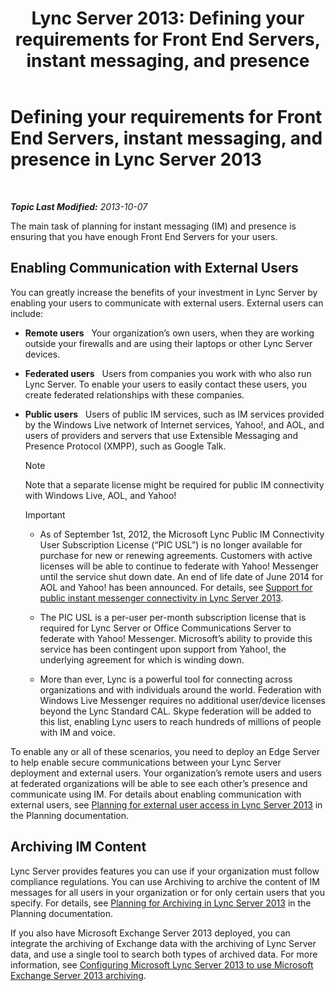 ﻿---
title: 'Lync Server 2013: Defining your requirements for Front End Servers, instant messaging, and presence'
TOCTitle: Defining your requirements for Front End Servers, instant messaging, and presence
ms:assetid: c21198bc-520c-4d17-8b84-7ff1475b9b0a
ms:mtpsurl: https://technet.microsoft.com/en-us/library/Gg412956(v=OCS.15)
ms:contentKeyID: 48185319
ms.date: 07/23/2014
mtps_version: v=OCS.15
---

<div data-xmlns="http://www.w3.org/1999/xhtml">

<div class="topic" data-xmlns="http://www.w3.org/1999/xhtml" data-msxsl="urn:schemas-microsoft-com:xslt" data-cs="http://msdn.microsoft.com/en-us/">

<div data-asp="http://msdn2.microsoft.com/asp">

# Defining your requirements for Front End Servers, instant messaging, and presence in Lync Server 2013

</div>

<div id="mainSection">

<div id="mainBody">

<span> </span>

_**Topic Last Modified:** 2013-10-07_

The main task of planning for instant messaging (IM) and presence is ensuring that you have enough Front End Servers for your users.

<div>

## Enabling Communication with External Users

You can greatly increase the benefits of your investment in Lync Server by enabling your users to communicate with external users. External users can include:

  - **Remote users**   Your organization’s own users, when they are working outside your firewalls and are using their laptops or other Lync Server devices.

  - **Federated users**   Users from companies you work with who also run Lync Server. To enable your users to easily contact these users, you create federated relationships with these companies.

  - **Public users**   Users of public IM services, such as IM services provided by the Windows Live network of Internet services, Yahoo\!, and AOL, and users of providers and servers that use Extensible Messaging and Presence Protocol (XMPP), such as Google Talk.
    
    <div>
    

    > [!NOTE]
    > Note that a separate license might be required for public IM connectivity with Windows Live, AOL, and Yahoo!

    
    </div>
    
    <div>
    

    > [!IMPORTANT]
    > <UL>
    > <LI>
    > <P>As of September 1st, 2012, the Microsoft Lync Public IM Connectivity User Subscription License (“PIC USL”) is no longer available for purchase for new or renewing agreements. Customers with active licenses will be able to continue to federate with Yahoo! Messenger until the service shut down date. An end of life date of June 2014 for AOL and Yahoo! has been announced. For details, see <A href="lync-server-2013-support-for-public-instant-messenger-connectivity.md">Support for public instant messenger connectivity in Lync Server 2013</A>.</P>
    > <LI>
    > <P>The PIC USL is a per-user per-month subscription license that is required for Lync Server or Office Communications Server to federate with Yahoo! Messenger. Microsoft’s ability to provide this service has been contingent upon support from Yahoo!, the underlying agreement for which is winding down.</P>
    > <LI>
    > <P>More than ever, Lync is a powerful tool for connecting across organizations and with individuals around the world. Federation with Windows Live Messenger requires no additional user/device licenses beyond the Lync Standard CAL. Skype federation will be added to this list, enabling Lync users to reach hundreds of millions of people with IM and voice.</P></LI></UL>

    
    </div>

To enable any or all of these scenarios, you need to deploy an Edge Server to help enable secure communications between your Lync Server deployment and external users. Your organization’s remote users and users at federated organizations will be able to see each other’s presence and communicate using IM. For details about enabling communication with external users, see [Planning for external user access in Lync Server 2013](lync-server-2013-planning-for-external-user-access.md) in the Planning documentation.

</div>

<div>

## Archiving IM Content

Lync Server provides features you can use if your organization must follow compliance regulations. You can use Archiving to archive the content of IM messages for all users in your organization or for only certain users that you specify. For details, see [Planning for Archiving in Lync Server 2013](lync-server-2013-planning-for-archiving.md) in the Planning documentation.

If you also have Microsoft Exchange Server 2013 deployed, you can integrate the archiving of Exchange data with the archiving of Lync Server data, and use a single tool to search both types of archived data. For more information, see [Configuring Microsoft Lync Server 2013 to use Microsoft Exchange Server 2013 archiving](configuring-lync-server-2013-to-use-microsoft-exchange-server-2013-archiving.md).

</div>

</div>

<span> </span>

</div>

</div>

</div>

